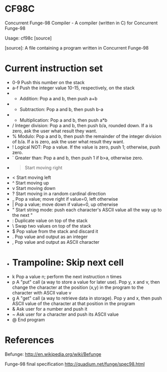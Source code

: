 CF98C
=====

Concurrent Funge-98 Compiler - A compiler (written in C) for Concurrent Funge-98

Usage: cf98c [source]

  [source]: A file containing a program written in Concurrent Funge-98

Current instruction set
=======================
- 0-9	Push this number on the stack
- a-f	Push the integer value 10-15, respectively, on the stack
- +	Addition: Pop a and b, then push a+b
- -	Subtraction: Pop a and b, then push b-a
- *	Multiplication: Pop a and b, then push a*b
- /	Integer division: Pop a and b, then push b/a, rounded down. If a is zero, ask the user what result they want.
- %	Modulo: Pop a and b, then push the remainder of the integer division of b/a. If a is zero, ask the user what result they want.
- !	Logical NOT: Pop a value. If the value is zero, push 1; otherwise, push zero.
- `	Greater than: Pop a and b, then push 1 if b>a, otherwise zero.
- >	Start moving right
- <	Start moving left
- ^	Start moving up
- v	Start moving down
- ?	Start moving in a random cardinal direction
- _	Pop a value; move right if value=0, left otherwise
- |	Pop a value; move down if value=0, up otherwise
- "	Start string mode: push each character's ASCII value all the way up to the next "
- :	Duplicate value on top of the stack
- \	Swap two values on top of the stack
- $	Pop value from the stack and discard it
- .	Pop value and output as an integer
- ,	Pop value and output as ASCII character
- #	Trampoline: Skip next cell
- k	Pop a value n; perform the next instruction n times
- p	A "put" call (a way to store a value for later use). Pop y, x and v, then change the character at the position (x,y) in the program to the character with ASCII value v
- g	A "get" call (a way to retrieve data in storage). Pop y and x, then push ASCII value of the character at that position in the program
- &	Ask user for a number and push it
- ~	Ask user for a character and push its ASCII value
- @	End program

References
==========
Befunge:
http://en.wikipedia.org/wiki/Befunge

Funge-98 final specification
http://quadium.net/funge/spec98.html